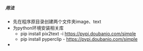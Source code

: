 ##### 用法
- 先在程序原目录创建两个文件夹image、text
- 为python环境安装相关库
    - pip install pix2text -i https://pypi.doubanio.com/simple
    - pip install pyperclip - https://pypi.doubanio.com/simple
- 